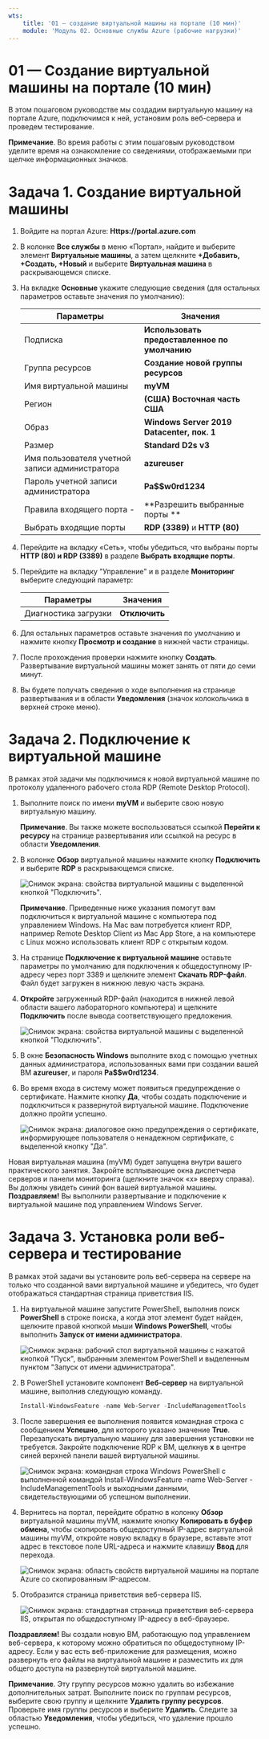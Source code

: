 ```yaml
---
wts:
    title: '01 — создание виртуальной машины на портале (10 мин)'
    module: 'Модуль 02. Основные службы Azure (рабочие нагрузки)'
---
```

# 01 — Создание виртуальной машины на портале (10 мин)

В этом пошаговом руководстве мы создадим виртуальную машину на портале Azure, подключимся к ней, установим роль веб-сервера и проведем тестирование. 

**Примечание**. Во время работы с этим пошаговым руководством уделите время на ознакомление со сведениями, отображаемыми при щелчке информационных значков. 

# Задача 1. Создание виртуальной машины 
1. Войдите на портал Azure: **Https://portal.azure.com**

3. В колонке **Все службы** в меню «Портал», найдите и выберите элемент **Виртуальные машины**, а затем щелкните **+Добавить, +Создать, +Новый** и выберите **Виртуальная машина** в раскрывающемся списке.

4. На вкладке **Основные** укажите следующие сведения (для остальных параметров оставьте значения по умолчанию):

    | Параметры | Значения |
    |  -- | -- |
    | Подписка | **Использовать предоставленное по умолчанию** |
    | Группа ресурсов | **Создание новой группы ресурсов** |
    | Имя виртуальной машины | **myVM** |
    | Регион | **(США) Восточная часть США**|
    | Образ | **Windows Server 2019 Datacenter, пок. 1**|
    | Размер | **Standard D2s v3**|
    | Имя пользователя учетной записи администратора | **azureuser** |
    | Пароль учетной записи администратора | **Pa$$w0rd1234**|
    | Правила входящего порта - | **Разрешить выбранные порты **|
    | Выбрать входящие порты | **RDP (3389)** и **HTTP (80)**| 

5. Перейдите на вкладку «Сеть», чтобы убедиться, что выбраны порты **HTTP (80) и RDP (3389)** в разделе **Выбрать входящие порты**.

6. Перейдите на вкладку "Управление" и в разделе **Мониторинг** выберите следующий параметр:

    | Параметры | Значения |
    | -- | -- |
    | Диагностика загрузки | **Отключить**|

7. Для остальных параметров оставьте значения по умолчанию и нажмите кнопку **Просмотр и создание** в нижней части страницы.

8. После прохождения проверки нажмите кнопку **Создать**. Развертывание виртуальной машины может занять от пяти до семи минут.

9. Вы будете получать сведения о ходе выполнения на странице развертывания и в области **Уведомления** (значок колокольчика в верхней строке меню).

# Задача 2. Подключение к виртуальной машине

В рамках этой задачи мы подключимся к новой виртуальной машине по протоколу удаленного рабочего стола RDP (Remote Desktop Protocol). 

1. Выполните поиск по имени **myVM** и выберите свою новую виртуальную машину.

    **Примечание**. Вы также можете воспользоваться ссылкой **Перейти к ресурсу** на странице развертывания или ссылкой на ресурс в области **Уведомления**.

2. В колонке **Обзор** виртуальной машины нажмите кнопку **Подключить** и выберите **RDP** в раскрывающемся списке.

    ![Снимок экрана: свойства виртуальной машины с выделенной кнопкой "Подключить".](../images/0101.png)

    **Примечание**. Приведенные ниже указания помогут вам подключиться к виртуальной машине с компьютера под управлением Windows. На Mac вам потребуется клиент RDP, например Remote Desktop Client из Mac App Store, а на компьютере с Linux можно использовать клиент RDP с открытым кодом.

2. На странице **Подключение к виртуальной машине** оставьте параметры по умолчанию для подключения к общедоступному IP-адресу через порт 3389 и щелкните элемент **Скачать RDP-файл**. Файл будет загружен в нижнюю левую часть экрана.

3. **Откройте** загруженный RDP-файл (находится в нижней левой области вашего лабораторного компьютера) и щелкните **Подключить** после вывода соответствующего предложения. 

    ![Снимок экрана: свойства виртуальной машины с выделенной кнопкой "Подключить". ](../images/0102.png)

4. В окне **Безопасность Windows** выполните вход с помощью учетных данных администратора, использованных вами при создании вашей ВМ **azureuser**, и пароля **Pa$$w0rd1234**. 

5. Во время входа в систему может появиться предупреждение о сертификате. Нажмите кнопку **Да**, чтобы создать подключение и подключиться к развернутой виртуальной машине. Подключение должно пройти успешно.

    ![Снимок экрана: диалоговое окно предупреждения о сертификате, информирующее пользователя о ненадежном сертификате, с выделенной кнопку "Да". ](../images/0104.png)

Новая виртуальная машина (myVM) будет запущена внутри вашего практического занятия. Закройте всплывающие окна диспетчера серверов и панели мониторинга (щелкните значок «x» вверху справа). Вы должны увидеть синий фон вашей виртуальной машины. **Поздравляем!** Вы выполнили развертывание и подключение к виртуальной машине под управлением Windows Server. 

# Задача 3. Установка роли веб-сервера и тестирование

В рамках этой задачи вы установите роль веб-сервера на сервере на только что созданной вами виртуальной машине и убедитесь, что будет отображаться стандартная страница приветствия IIS. 

1. На виртуальной машине запустите PowerShell, выполнив поиск **PowerShell** в строке поиска, а когда этот элемент будет найден, щелкните правой кнопкой мыши **Windows PowerShell**, чтобы выполнить **Запуск от имени администратора**.

    ![Снимок экрана: рабочий стол виртуальной машины с нажатой кнопкой "Пуск", выбранным элементом PowerShell и выделенным пунктом "Запуск от имени администратора".](../images/0105.png)

2. В PowerShell установите компонент **Веб-сервер** на виртуальной машине, выполнив следующую команду. 

    ```PowerShell
    Install-WindowsFeature -name Web-Server -IncludeManagementTools
    ```
  
3. После завершения ее выполнения появится командная строка с сообщением **Успешно**, для которого указано значение **True**. Перезапускать виртуальную машину для завершения установки не требуется. Закройте подключение RDP к ВМ, щелкнув **x** в центре синей верхней панели вашей виртуальной машины. 

    ![Снимок экрана: командная строка Windows PowerShell с выполненной командой Install-WindowsFeature -name Web-Server -IncludeManagementTools и выходными данными, свидетельствующими об успешном выполнении.](../images/0106.png)

4. Вернитесь на портал, перейдите обратно в колонку **Обзор** виртуальной машины myVM, нажмите кнопку **Копировать в буфер обмена**, чтобы скопировать общедоступный IP-адрес виртуальной машины myVM, откройте новую вкладку в браузере, вставьте этот адрес в текстовое поле URL-адреса и нажмите клавишу **Ввод** для перехода.

    ![Снимок экрана: область свойств виртуальной машины на портале Azure со скопированным IP-адресом.](../images/0107.png)

5. Отобразится страница приветствия веб-сервера IIS.

    ![Снимок экрана: стандартная страница приветствия веб-сервера IIS, открытая по общедоступному IP-адресу в веб-браузере.](../images/0108.png)

**Поздравляем!** Вы создали новую ВМ, работающую под управлением веб-сервера, к которому можно обратиться по общедоступному IP-адресу. Если у вас есть веб-приложение для размещения, можно развернуть его файлы на виртуальной машине и разместить их для общего доступа на развернутой виртуальной машине.


**Примечание**. Эту группу ресурсов можно удалить во избежание дополнительных затрат. Выполните поиск по группам ресурсов, выберите свою группу и щелкните **Удалить группу ресурсов**. Проверьте имя группы ресурсов и выберите **Удалить**. Следите за областью **Уведомления**, чтобы убедиться, что удаление прошло успешно. 
